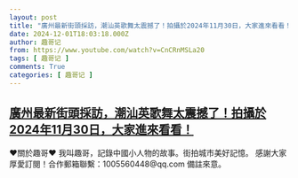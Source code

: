 ```yaml
---
layout: post
title: "廣州最新街頭採訪，潮汕英歌舞太震撼了！拍攝於2024年11月30日，大家進來看看！"
date: 2024-12-01T18:03:18.000Z
author: 趣哥记
from: https://www.youtube.com/watch?v=CnCRnMSLa20
tags: [ 趣哥记 ]
comments: True
categories: [ 趣哥记 ]
---
```

<!--1733076198000-->
[廣州最新街頭採訪，潮汕英歌舞太震撼了！拍攝於2024年11月30日，大家進來看看！](https://www.youtube.com/watch?v=CnCRnMSLa20)
------

<div>
♥關於趣哥♥  我叫趣哥，記錄中國小人物的故事。街拍城市美好記憶。  感謝大家厚愛訂閱！合作郵箱聯繫：1005560448@qq.com 備註來意。
</div>
